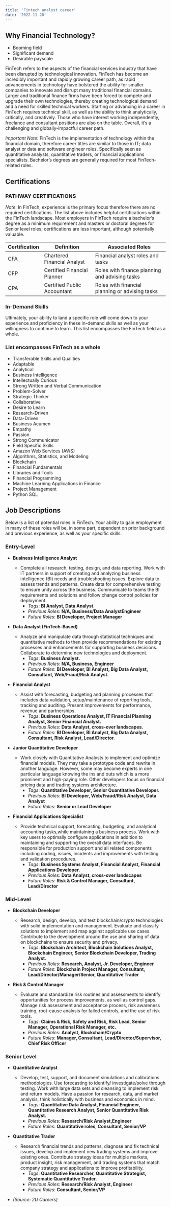 ```yaml
---
title: 'Fintech analyst career'
date: '2022-11-20'
---
```


## Why Financial Technology?

- Booming field
- Significant demand
- Desirable payscale

FinTech refers to the aspects of the financial services industry that have been disrupted by technological innovation. FinTech has become an incredibly important and rapidly growing career path, as rapid advancements in technology have bolstered the ability for smaller companies to innovate and disrupt many traditional financial domains. Larger and traditional finance firms have been forced to compete and upgrade their own technologies, thereby creating technological demand and a need for skilled technical workers. Starting or advancing in a career in FinTech requires technical skill, as well as the ability to think analytically, critically, and creatively. Those who have interest working independently, freelance and consultant positions are also on the table. Overall, it’s a challenging and globally-impactful career path.

*Important Note*: FinTech is the implementation of technology within the financial domain, therefore career titles are similar to those in IT; data analyst or data and software engineer roles. Specifically seen as quantitative analysts, quantitative traders, or financial applications specialists. Bachelor’s degrees are generally required for most FinTech-related roles.

## Certifications

### PATHWAY CERTIFICATIONS

*Note*: In FinTech, experience is the primary focus therefore there are no required certifications. The list above includes helpful certifications within the FinTech landscape. Most employers in FinTech require a bachelor’s degree as a minimum requirement and masters or doctoral degrees for Senior level roles; certifications are less important, although potentially valuable.

| Certification | Definition | Associated Roles |
|--------------|-------------------|----------------|
|CFA | Chartered Financial Analyst | Financial analyst roles and tasks |
|CFP | Certified Financial Planner | Roles with finance planning and advising tasks |
|CPA | Certified Public Accountant | Roles with financial planning or advising tasks |

### In-Demand Skills

Ultimately, your ability to land a specific role will come down to your experience and proficiency in these in-demand skills as well as your willingness to continue to learn. This list encompasses the FinTech field as a whole.

### List encompasses FinTech as a whole

- Transferable Skills and Qualities
- Adaptable
- Analytical
- Business Intelligence
- Intellectually Curious
- Strong Written and Verbal Communication
- Problem-Solver
- Strategic Thinker
- Collaborative
- Desire to Learn
- Research-Driven
- Data-Driven
- Business Acumen
- Empathy
- Passion
- Strong Communicator
- Field Specific Skills
- Amazon Web Services (AWS)
- Algorithms, Statistics, and Modeling
- Blockchain
- Financial Fundamentals
- Libraries and Tools
- Financial Programming
- Machine Learning Applications in Finance
- Project Management
- Python SQL

## Job Descriptions

Below is a list of potential roles in FinTech. Your ability to gain employment in many of these roles will be, in some part, dependent on prior background and previous experience, as well as your specific skills.

### Entry-Level

- **Business Intelligence Analyst**
  - Complete all research, testing, design, and data reporting. Work with IT partners in support of creating and analyzing business intelligence (BI) needs and troubleshooting issues. Explore data to assess trends and patterns. Create data for comprehensive testing to ensure unity across the business. Communicate to teams the BI requirements and solutions and follow change control policies for deployment.
    - *Tags*: **BI Analyst, Data Analyst**.
    - *Previous Roles*: **N/A, Business/Data AnalystEngineer**
    - *Future Roles*: **BI Developer, Project Manager**

- **Data Analyst (FinTech-Based)**
  - Analyze and manipulate data through statistical techniques and quantitative methods to then provide recommendations for existing processes and enhancements for supporting business decisions. Collaborate to determine new technologies and deployment.  
    - *Tags*: **Business Analyst.**
    - *Previous Roles*: **N/A, Business, Engineer**
    - *Future Roles*: **BI Developer, BI Analyst, Big Data Analyst, Consultant, Web/Fraud/Risk Analyst.**

- **Financial Analyst**
  - Assist with forecasting, budgeting and planning processes that includes data validation, setup/maintenance of reporting tools, tracking and auditing. Present improvements for performance, revenue and partnerships.
    - *Tags*: **Business Operations Analyst, IT Financial Planning Analyst, Senior Financial Analyst.**
    - *Previous Roles*: **Data Analyst, cross-over landscapes.**
    - *Future Roles*: **BI Developer, BI Analyst, Big Data Analyst, Consultant, Risk Analyst, Lead/Director.**

- **Junior Quantitative Developer**
  - Work closely with Quantitative Analysts to implement and optimize financial models. They may take a prototype code and rewrite in another language. However, some may become experts in one particular language knowing the ins and outs which is a more prominent and high-paying role. Other developers focus on financial pricing data and trading systems architecture.
    - *Tags*: **Quantitative Developer, Senior Quantitative Developer.**
    - *Previous Roles*: **BI Developer, Web/Fraud/Risk Analyst, Data Analyst**
    - *Future Roles*: **Senior or Lead Developer**

- **Financial Applications Specialist**
  - Provide technical support, forecasting, budgeting, and analytical accounting tasks,while maintaining a business process. Work with key users to optimally configure applications in addition to maintaining and supporting the overall data interfaces. Be responsible for production support and all related components including coding, issues, incidents and improvements with testing and validation procedures.  
    - *Tags*: **Business Systems Analyst, Financial Analyst, Financial Applications Developer.**
    - *Previous Roles*: **Data Analyst, cross-over landscapes**
    - *Future Roles*: **Risk & Control Manager, Consultant, Lead/Director**

### Mid-Level

- **Blockchain Developer**
  - Research, design, develop, and test blockchain/crypto technologies with solid implementation and management. Evaluate and classify solutions to implement and map against applicable use cases. Contribute to the development around the use and sharing of data on blockchains to ensure security and privacy.
    - *Tags*: **Blockchain Architect, Blockchain Solutions Analyst, Blockchain Engineer, Senior Blockchain Developer, Trading Analyst.**
    - *Previous Roles*: **Research, Analyst, Jr. Developer, Engineer**
    - *Future Roles*: **Blockchain Project Manager, Consultant, Lead/Director/Manager/Senior, Quantitative Trader**

- **Risk & Control Manager**
  - Evaluate and standardize risk routines and assessments to identify opportunities for process improvements, as well as control gaps. Manage risk assessment and acceptance process, risk awareness training, root-cause analysis for failed controls, and the use of risk tools.
    - *Tags*: **Claims & Risk, Safety and Risk, Risk Lead, Senior Manager, Operational Risk Manager, etc.**
    - *Previous Roles*: **Analyst, Blockchain/Crypto**
    - *Future Roles*: **Manager, Consultant, Lead/Director/Supervisor, Chief Risk Officer**

### Senior Level

- **Quantitative Analyst**
  - Develop, test, support, and document simulations and calibrations methodologies. Use forecasting to identify/ investigate/solve through testing. Work with large data sets and cleansing to implement risk and return models. Have a passion for research, data, and market analysis, think holistically with business and economics in mind.
    - *Tags*: **Quantitative Data Analyst, Financial Engineer, Quantitative Research Analyst, Senior Quantitative Risk Analyst.**
    - *Previous Role*s: **Research/Risk Analyst,Engineer**
    - *Future Roles*: **Quantitative roles, Consultant, Senior/VP**

- **Quantitative Trader**
  - Research financial trends and patterns, diagnose and fix technical issues, develop and implement new trading systems and improve existing ones. Contribute strategy ideas for multiple markets, product insight, risk management, and trading systems that match company strategy and applications to improve profitability.
    - *Tags*: **Quantitative Researcher, Quantitative Strategist, Systematic Quantitative Trader.**
    - *Previous Roles*: **Research/Risk Analyst, Engineer**
    - *Future Roles*: **Consultant, Senior/VP**

- *(Source: 2U Careers)*

